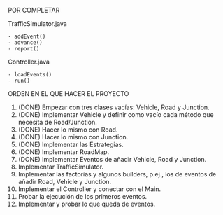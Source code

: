 POR COMPLETAR

TrafficSimulator.java

	- addEvent()	
	- advance()
	- report()	
Controller.java

	- loadEvents()
	- run()

ORDEN EN EL QUE HACER EL PROYECTO

1. (DONE) Empezar con tres clases vacías: Vehicle, Road y Junction.
2. (DONE) Implementar Vehicle y definir como vacío cada método que necesita de Road/Junction.
3. (DONE) Hacer lo mismo con Road.
4. (DONE) Hacer lo mismo con Junction.
5. (DONE) Implementar las Estrategias.
6. (DONE) Implementar RoadMap.
7. (DONE) Implementar Eventos de añadir Vehicle, Road y Junction.
8. Implementar TrafficSimulator.
9. Implementar las factorías y algunos builders, p.ej., los de eventos de añadir Road, Vehicle y Junction.
10. Implementar el Controller y conectar con el Main.
11. Probar la ejecución de los primeros eventos.
12. Implementar y probar lo que queda de eventos.